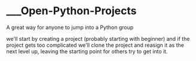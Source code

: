 # ___Open-Python-Projects
A great way for anyone to jump into a Python group

we'll start by creating a project (probably starting with beginner) and 
if the project gets too complicated we'll clone the project and reasign it as the next level up, leaving the starting point for others try to get into it.